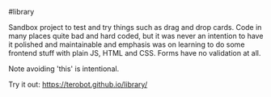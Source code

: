 #library

Sandbox project to test and try things such as drag and drop cards. Code in many places quite bad and hard coded, but it was never an intention to have it polished and maintainable and emphasis was on learning to do some frontend stuff with plain JS, HTML and CSS. Forms have no validation at all.

Note avoiding 'this' is intentional.

Try it out:
https://terobot.github.io/library/
